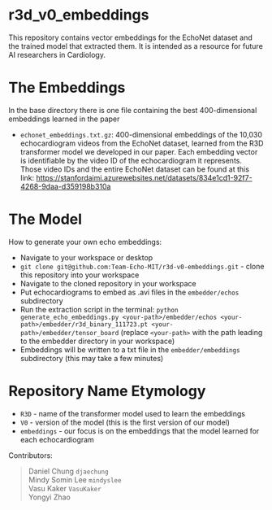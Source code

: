 # r3d_v0_embeddings
This repository contains vector embeddings for the EchoNet dataset and the trained model that extracted them. It is intended as a resource for future AI researchers in Cardiology.

# The Embeddings
In the base directory there is one file containing the best 400-dimensional embeddings learned in the paper
* `echonet_embeddings.txt.gz`: 400-dimensional embeddings of the 10,030 echocardiogram videos from the EchoNet dataset, learned from the R3D transformer model we developed in our paper. Each embedding vector is identifiable by the video ID of the echocardiogram it represents. Those video IDs and the entire EchoNet dataset can be found at this link: https://stanfordaimi.azurewebsites.net/datasets/834e1cd1-92f7-4268-9daa-d359198b310a

# The Model
How to generate your own echo embeddings:
* Navigate to your workspace or desktop
* `git clone git@github.com:Team-Echo-MIT/r3d-v0-embeddings.git` - clone this repository into your workspace
* Navigate to the cloned repository in your workspace
* Put echocardiograms to embed as .avi files in the `embedder/echos` subdirectory
* Run the extraction script in the terminal: `python generate_echo_embeddings.py <your-path>/embedder/echos <your-path>/embedder/r3d_binary_111723.pt <your-path>/embedder/tensor_board` (replace `<your-path>` with the path leading to the embedder directory in your workspace)
* Embeddings will be written to a txt file in the `embedder/embeddings` subdirectory (this may take a few minutes)

# Repository Name Etymology
* `R3D` - name of the transformer model used to learn the embeddings
* `V0` - version of the model (this is the first version of our model)
* `embeddings` - our focus is on the embeddings that the model learned for each echocardiogram



Contributors:
> Daniel Chung `djaechung` <br /> Mindy Somin Lee `mindyslee` <br /> Vasu Kaker `VasuKaker` <br /> Yongyi Zhao
